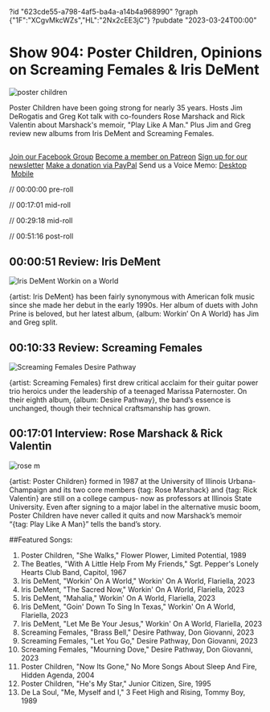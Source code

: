 ?id "623cde55-a798-4af5-ba4a-a14b4a968990"
?graph {"1F":"XCgvMkcWZs","HL":"2Nx2cEE3jC"}
?pubdate "2023-03-24T00:00"
# Show 904: Poster Children, Opinions on Screaming Females & Iris DeMent 
![poster children](https://static.soundopinions.org/images/2023/poster.jpg)

Poster Children have been going strong for nearly 35 years. Hosts Jim DeRogatis and Greg Kot talk with co-founders Rose Marshack and Rick Valentin about Marshack's memoir, "Play Like A Man." Plus Jim and Greg review new albums from Iris DeMent and Screaming Females.

##
[Join our Facebook Group](https://bit.ly/3sivr9T)
[Become a member on Patreon](https://bit.ly/3slWZvc)
[Sign up for our newsletter](https://bit.ly/3eEvRnG)
[Make a donation via PayPal](https://bit.ly/3dmt9lU)
Send us a Voice Memo: [Desktop](bit.ly/2RyD5Ah)  [Mobile](sayhi.chat/soundops)


// 00:00:00 pre-roll

// 00:17:01 mid-roll

// 00:29:18 mid-roll

// 00:51:16 post-roll


## 00:00:51 Review: Iris DeMent

![Iris DeMent Workin on a World](https://static.soundopinions.org/assets/904/1F1.jpg)

{artist: Iris DeMent} has been fairly synonymous with American folk music since she made her debut in the early 1990s. Her album of duets with John Prine is beloved, but her latest album, {album: Workin’ On A World} has Jim and Greg split.


## 00:10:33 Review: Screaming Females

![Screaming Females Desire Pathway](https://static.soundopinions.org/assets/904/HL1.jpg)

{artist: Screaming Females} first drew critical acclaim for their guitar power trio heroics under the leadership of a teenaged Marissa Paternoster. On their eighth album, {album: Desire Pathway}, the band’s essence is unchanged, though their technical craftsmanship has grown.

## 00:17:01 Interview: Rose Marshack & Rick Valentin
![rose m](https://static.soundopinions.org/images/2023/rose-m.jpeg)

{artist: Poster Children} formed in 1987 at the University of Illinois Urbana-Champaign and its two core members {tag: Rose Marshack} and {tag: Rick Valentin} are still on a college campus- now as professors at Illinois State University. Even after signing to a major label in the alternative music boom, Poster Children have never called it quits and now Marshack’s memoir “{tag: Play Like A Man}” tells the band’s story.




##Featured Songs:

1. Poster Children, "She Walks," Flower Plower, Limited Potential, 1989
1. The Beatles, "With A Little Help From My Friends," Sgt. Pepper's Lonely Hearts Club Band, Capitol, 1967
1. Iris DeMent, "Workin' On A World," Workin' On A World, Flariella, 2023
1. Iris DeMent, "The Sacred Now," Workin' On A World, Flariella, 2023
1. Iris DeMent, "Mahalia," Workin' On A World, Flariella, 2023
1. Iris DeMent, "Goin' Down To Sing In Texas," Workin' On A World, Flariella, 2023
1. Iris DeMent, "Let Me Be Your Jesus," Workin' On A World, Flariella, 2023
1. Screaming Females, "Brass Bell," Desire Pathway, Don Giovanni, 2023
1. Screaming Females, "Let You Go," Desire Pathway, Don Giovanni, 2023
1. Screaming Females, "Mourning Dove," Desire Pathway, Don Giovanni, 2023
1. Poster Children, "Now Its Gone," No More Songs About Sleep And Fire, Hidden Agenda, 2004
1. Poster Children, "He's My Star," Junior Citizen, Sire, 1995
1. De La Soul, "Me, Myself and I," 3 Feet High and Rising, Tommy Boy, 1989
